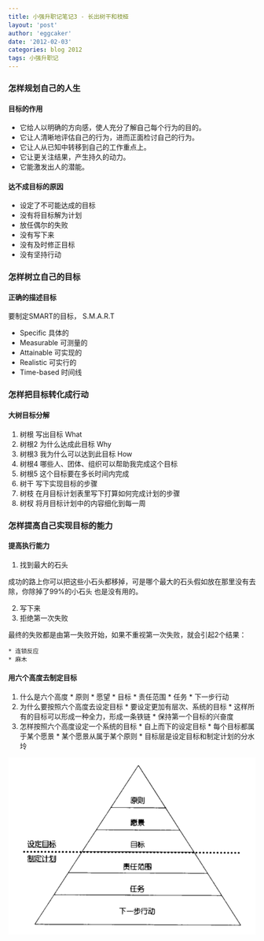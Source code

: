 ```yaml
---
title: 小强升职记笔记3 - 长出树干和枝桠 
layout: 'post'
author: 'eggcaker'
date: '2012-02-03'
categories: blog 2012
tags: 小强升职记
---
```



### 怎样规划自己的人生

#### 目标的作用

  * 它给人以明确的方向感，使人充分了解自己每个行为的目的。 
  * 它让人清晰地评估自己的行为，进而正面检讨自己的行为。 
  * 它让人从已知中转移到自己的工作重点上。 
  * 它让更关注结果，产生持久的动力。 
  * 它能激发出人的潜能。 

#### 达不成目标的原因

  * 设定了不可能达成的目标 
  * 没有将目标解为计划 
  * 放任偶尔的失败 
  * 没有写下来 
  * 没有及时修正目标 
  * 没有坚持行动 

### 怎样树立自己的目标

#### 正确的描述目标

要制定SMART的目标， S.M.A.R.T

  * Specific 具体的 
  * Measurable 可测量的 
  * Attainable 可实现的 
  * Realistic 可实行的 
  * Time-based 时间线 

### 怎样把目标转化成行动

#### 大树目标分解

  1. 树根 写出目标 What 
  2. 树根2 为什么达成此目标 Why 
  3. 树根3 我为什么可以达到此目标 How 
  4. 树根4 哪些人、团体、组织可以帮助我完成这个目标 
  5. 树根5 这个目标要在多长时间内完成 
  6. 树干 写下实现目标的步骤 
  7. 树枝 在月目标计划表里写下打算如何完成计划的步骤 
  8. 树杈 将月目标计划中的内容细化到每一周 

### 怎样提高自己实现目标的能力

#### 提高执行能力

  1. 找到最大的石头 

成功的路上你可以把这些小石头都移掉，可是哪个最大的石头假如放在那里没有去除，你除掉了99%的小石头 也是没有用的。

  2. 写下来 
  3. 拒绝第一次失败 

最终的失败都是由第一失败开始，如果不重视第一次失败，就会引起2个结果：

    * 连锁反应 
    * 麻木 

#### 用六个高度去制定目标

  1. 什么是六个高度 
    * 原则 
    * 愿望 
    * 目标 
    * 责任范围 
    * 任务 
    * 下一步行动 
  2. 为什么要按照六个高度去设定目标 
    * 要设定更加有层次、系统的目标 
    * 这样所有的目标可以形成一种全力，形成一条铁链 
    * 保持第一个目标的兴奋度 
  3. 怎样按照六个高度设定一个系统的目标 
    * 自上而下的设定目标 
    * 每个目标都属于某个愿景 
    * 某个愿景从属于某个原则 
    * 目标层是设定目标和制定计划的分水坽 

![6 gao du](/assets/articles/2012/02/6_gao_du.png)

